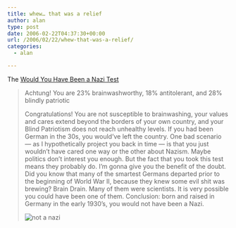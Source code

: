 ```yaml
---
title: whew… that was a relief
author: alan
type: post
date: 2006-02-22T04:37:30+00:00
url: /2006/02/22/whew-that-was-a-relief/
categories:
  - alan

---
```

The [Would You Have Been a Nazi Test][1]




> Achtung! You are 23% brainwashworthy, 18% antitolerant, and 28% blindly patriotic
>
> Congratulations! You are not susceptible to brainwashing, your values and cares extend beyond the borders of your own country, and your Blind Patriotism does not reach unhealthy levels. If you had been German in the 30s, you would&#8217;ve left the country. One bad scenario &#8212; as I hypothetically project you back in time &#8212; is that you just wouldn&#8217;t have cared one way or the other about Nazism. Maybe politics don&#8217;t interest you enough. But the fact that you took this test means they probably do. I&#8217;m gonna give you the benefit of the doubt. Did you know that many of the smartest Germans departed prior to the beginning of World War II, because they knew some evil shit was brewing? Brain Drain. Many of them were scientists. It is very possible you could have been one of them. Conclusion: born and raised in Germany in the early 1930&#8217;s, you would not have been a Nazi.
>
> <span class="maincolumn"><img src="http://is0.okcupid.com/graphics/nazi/expatriate.jpg" alt="not a nazi" /></span>


 [1]: http://www.okcupid.com/tests/take
